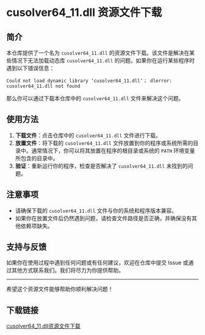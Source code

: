 # cusolver64_11.dll 资源文件下载

## 简介

本仓库提供了一个名为 `cusolver64_11.dll` 的资源文件下载。该文件是解决在某些情况下无法加载动态库 `cusolver64_11.dll` 的问题。如果你在运行某些程序时遇到以下错误信息：

```
Could not load dynamic library ‘cusolver64_11.dll‘； dlerror: cusolver64_11.dll not found
```

那么你可以通过下载本仓库中的 `cusolver64_11.dll` 文件来解决这个问题。

## 使用方法

1. **下载文件**：点击仓库中的 `cusolver64_11.dll` 文件进行下载。
2. **放置文件**：将下载的 `cusolver64_11.dll` 文件放置到你的程序或系统所需的目录中。通常情况下，你可以将其放置在程序的根目录或系统的 `PATH` 环境变量所包含的目录中。
3. **验证**：重新运行你的程序，检查是否解决了 `cusolver64_11.dll` 未找到的问题。

## 注意事项

- 请确保下载的 `cusolver64_11.dll` 文件与你的系统和程序版本兼容。
- 如果你在放置文件后仍然遇到问题，请检查文件路径是否正确，并确保没有其他依赖项缺失。

## 支持与反馈

如果你在使用过程中遇到任何问题或有任何建议，欢迎在仓库中提交 Issue 或通过其他方式联系我们。我们将尽力为你提供帮助。

---

希望这个资源文件能够帮助你顺利解决问题！

## 下载链接

[cusolver64_11.dll资源文件下载](https://pan.quark.cn/s/f21eb4baaa65)